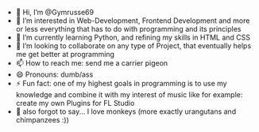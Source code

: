 - 👋 Hi, I’m @Gymrusse69
- 👀 I’m interested in Web-Development, Frontend Development and more or less everything that has to do with programming and its principles 
- 🌱 I’m currently learning Python, and refining my skills in HTML and CSS
- 💞️ I’m looking to collaborate on any type of Project, that eventually helps me get better at programming
- 📫 How to reach me: send me a carrier pigeon
- 😄 Pronouns: dumb/ass
- ⚡ Fun fact: one of my highest goals in programming is to use my knowledge and combine it with my interest of music
                like for example: create my own Plugins for FL Studio
- 🐒 also forgot to say... I love monkeys (more exactly urangutans and chimpanzees :))
